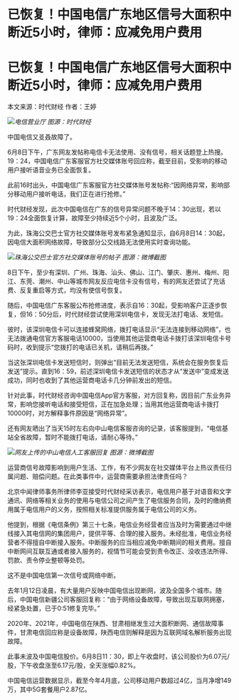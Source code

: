 # 已恢复！中国电信广东地区信号大面积中断近5小时，律师：应减免用户费用

# 已恢复！中国电信广东地区信号大面积中断近5小时，律师：应减免用户费用

本文来源：时代财经 作者：王婷

![](https://inews.gtimg.com/om_bt/OqktGg_l5ij0jsIUOgDOG0pROctaRTnHG83I4XhHB12J0AA/1000)_电信营业厅
图源：时代财经_

中国电信又㕛叒故障了。

6月8日下午，广东网友发帖称电信卡无法使用、没有信号，相关话题登上热搜。19：24，中国电信广东客服官方社交媒体账号回应称，截至目前，受影响的移动用户接听语音业务已全面恢复。

此前16时出头，中国电信广东客服官方社交媒体账号发帖称:“因网络异常，影响部分移动用户接听电话，我们正在进行抢修。”

时代财经发现，此次中国电信在广东的信号异常问题不晚于14：30出现，若以19：24全面恢复计算，故障至少持续近5个小时，且波及广泛。

为此，珠海公交巴士官方社交媒体账号发布紧急通知显示，自6月8日14：30起，因电信大面积网络故障，导致部分公交线路无法使用实时查询功能。

![](https://inews.gtimg.com/om_bt/OO4oHPjDU1ytqUcBuNYuMmIyTaGobEK9QRBpR9thVFQFsAA/1000)_珠海公交巴士官方社交媒体账号的帖子
图源：微博截图_

8日下午，至少有深圳、广州、珠海、汕头、佛山、江门、肇庆、惠州、梅州、阳江、东莞、潮州、中山等城市网友反应电信卡没有信号，有的网友还尝试了充话费、反复重启等方式，均没有使信号恢复。

随后，中国电信广东客服公布抢修进度，表示自16：30起，受影响客户正逐步恢复，但16：50分后，时代财经尝试使用深圳电信卡，发现无法打电话、发短信。

彼时，该深圳电信卡可以连接蜂窝网络，拨打电话显示“无法连接到移动网络”，也无法拨通电信官方客服电话10000，当使用其他运营商电话卡拨打该深圳电信卡号码时，收到提示“您拨打的电话已关机，请稍后再拨。”

当这张深圳电信卡发送短信时，则弹出“目前无法发送短信，系统会在服务恢复后发送”提示。直到16：59，前述深圳电信卡发送短信的状态才从“发送中”变成发送成功，同时也收到了其他运营商电话卡几分钟前发出的短信。

针对此事，时代财经咨询中国电信App官方客服，对方回复称，因目前广东业务异常，影响您接听电话和接受短信，正在加急处理；当用其他运营商电话卡拨打10000时，对方解释事件原因是“网络异常”。

还有网友晒出了当天15时左右向中山电信客服咨询的记录，该客服提到，“电信基站全省故障，暂时不能拨打电话，请耐心等待。”

![](https://inews.gtimg.com/om_bt/OHfhPPdmfxy4DO6fzeY7amVptaM698JgxQYOPdNUIA9bAAA/1000)_网友上传的中山电信人工客服回复
图源：微博截图_

运营商信号故障影响到用户生活、工作，有不少网友在社交媒体平台上热议责任归属问题、赔偿问题。在此类事件中，运营商需要承担法律责任吗？

北京中闻律师事务所律师李亚接受时代财经采访表示，电信用户基于对语音和文字通讯、网络等相关业务的使用与电信公司之间产生了电信服务合同，及时的缴纳费用属于电信用户的义务，按照相关标准提供服务属于电信公司的义务。

他提到，根据《电信条例》第三十七条，电信业务经营者应当及时为需要通过中继线接入其电信网的集团用户，提供平等、合理的接入服务。未经批准，电信业务经营者不得擅自中断接入服务。中断服务的应当相应减免中断期间的相关费用。擅自中断网间互联互通或者接入服务的，视情节可能会受到责令改正、没收违法所得、罚款、责令停业整顿等处罚。

这不是中国电信第一次信号或网络中断。

去年1月12日凌晨，有大量用户反映中国电信出现断网，波及全国多个城市。随后，中国电信新疆公司客服回复称：“由于网络设备故障，导致出现互联网拥塞，经紧急处置，已于0:51修复完毕。”

2020年、2021年，中国电信在陕西、甘肃相继发生过大面积断网、通信故障事件，甘肃电信回应称是设备故障，陕西电信则解释是因为互联网域名解析服务出现故障。

此事未波及中国电信股价。6月8日11：30，即上午收盘时，该公司股价为6.07元/股，下午收盘涨至6.17元/股，全天涨幅0.82%。

中国电信运营数据显示，截至今年4月底，公司移动用户数超过4亿，当月净增149万，其中5G套餐用户2.87亿。


